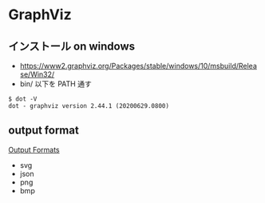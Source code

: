 # GraphViz

## インストール on windows
- https://www2.graphviz.org/Packages/stable/windows/10/msbuild/Release/Win32/
- bin/ 以下を PATH 通す

```
$ dot -V
dot - graphviz version 2.44.1 (20200629.0800)
```

## output format
[Output Formats](https://graphviz.org/doc/info/output.html)

- svg
- json
- png
- bmp

